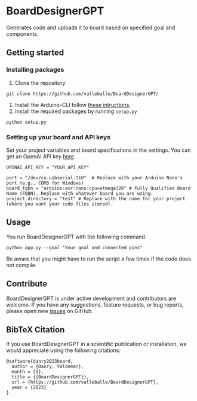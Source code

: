 # BoardDesignerGPT
Generates code and uploads it to board based on specified goal and components.

## Getting started

### Installing packages
1. Clone the repository
```
git clone https://github.com/valleballe/BoardDesignerGPT/
```
1. Install the Arduino-CLI follow [these intructions](https://arduino.github.io/arduino-cli/0.33/installation/).
2. Install the required packages by running `setup.py`
```
python setup.py
```
### Setting up your board and API keys
Set your project variables and board specifications in the settings. You can get an OpenAI API key [here](https://platform.openai.com/account/api-keys).
```
OPENAI_API_KEY = "YOUR_API_KEY"

port = "/dev/cu.usbserial-110"  # Replace with your Arduino Nano's port (e.g., COM3 for Windows)
board_fqbn = "arduino:avr:nano:cpu=atmega328" # Fully Qualified Board Name (FQBN). Replace with whatever board you are using.
project_directory = "test" # Replace with the name for your project (where you want your code files stored).
```

## Usage
You run BoardDesignerGPT with the following command.
```
python app.py --goal "Your goal and connected pins"
```
Be aware that you might have to run the script a few times if the code does not compile.

##  Contribute

BoardDesignerGPT is under active development and contributors are welcome. If you have any suggestions, feature requests, or bug reports, please open new [issues](https://github.com/valleballe/BoardDesignerGPT/issues) on GitHub. 


## BibTeX Citation

If you use BoardDesignerGPT in a scientific publication or installation, we would appreciate using the following citations:

```
@software{danry2023board,
  author = {Danry, Valdemar},
  month = {9},
  title = {{BoardDesignerGPT}},
  url = {https://github.com/valleballe/BoardDesignerGPT},
  year = {2023}
}
